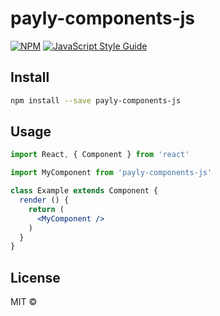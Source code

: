 # payly-components-js

>

[![NPM](https://img.shields.io/npm/v/payly-components-js.svg)](https://www.npmjs.com/package/payly-components-js) [![JavaScript Style Guide](https://img.shields.io/badge/code_style-standard-brightgreen.svg)](https://standardjs.com)

## Install

```bash
npm install --save payly-components-js
```

## Usage

```jsx
import React, { Component } from 'react'

import MyComponent from 'payly-components-js'

class Example extends Component {
  render () {
    return (
      <MyComponent />
    )
  }
}
```

## License

MIT © [](https://github.com/)
